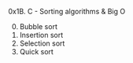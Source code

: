 0x1B. C - Sorting algorithms & Big O

0. Bubble sort
1. Insertion sort
2. Selection sort
3. Quick sort
